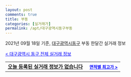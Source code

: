 ```yaml
---
layout: post
comments: true
title: 부동
categories: [실거래가]
permalink: /apt/대구광역시동구부동
---
```


2021년 09월 18일 기준, <a href="/apt/대구광역시동구">대구광역시동구</a> 부동 한달간 실거래 정보

<a style="color: blue;" href="/apt/대구광역시동구">< 대구광역시 동구 전체 실거래 정보</a>
<!---- start ---->
<table>
  <tr>
    <td colspan="4" style="font-weight: bold;"><a href="/apt/대구광역시동구부동{name_without_space}">오늘 등록된 실거래 정보가 없습니다</a> &nbsp;&nbsp;&nbsp; <a style="color: blue; font-size: smaller;" href="/apt/대구광역시동구부동{name_without_space}">면적별 최고가 ></a></td>
  </tr>
    
</table>
<!---- end ---->
    